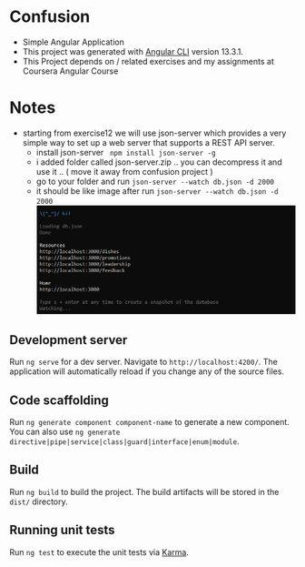 # Confusion

- Simple Angular Application  
- This project was generated with [Angular CLI](https://github.com/angular/angular-cli) version 13.3.1.
- This Project depends on / related exercises and my assignments at Coursera Angular Course 


# Notes
 - starting from exercise12 we will use json-server which provides a very simple way to set up a web server that supports a REST API server.
   - install json-server ```  npm install json-server -g ``` 
   -  i added folder called json-server.zip .. you can decompress it and use it .. ( move it away from confusion project )
   - go to your folder and run  ``` json-server --watch db.json -d 2000 ``` 
   - it should be like image after run ```json-server --watch db.json -d 2000 ```   ![server-json](/server-json-img.png)
   

## Development server

Run `ng serve` for a dev server. Navigate to `http://localhost:4200/`. The application will automatically reload if you change any of the source files.

## Code scaffolding

Run `ng generate component component-name` to generate a new component. You can also use `ng generate directive|pipe|service|class|guard|interface|enum|module`.

## Build

Run `ng build` to build the project. The build artifacts will be stored in the `dist/` directory.

## Running unit tests

Run `ng test` to execute the unit tests via [Karma](https://karma-runner.github.io).

